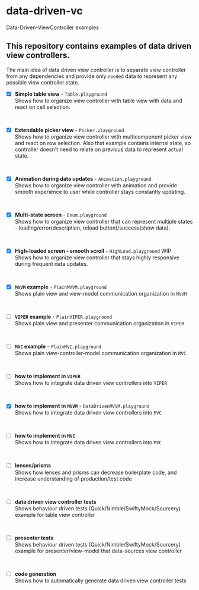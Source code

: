 # data-driven-vc
Data-Driven-ViewController examples

## This repository contains examples of data driven view controllers.
The main idea of data driven view controller is to separate view controller from any dependencies and provide only `needed` data to represent any possible view controller state.

- [x] **Simple table view** - `Table.playground`\
Shows how to organize view controller with table view with data and react on cell selection.
<br>

- [x] **Extendable picker view** - `Picker.playground`\
Shows how to organize view controller with multicomponent picker view and react on row selection.
Also that example contains internal state, so controller doesn't need to relate on previous data to represent actual state.
<br>

- [x] **Animation during data updates** - `Animation.playground`\
Shows how to organize view controller with animation and provide smooth experience to user while controller stays constantly updating.
<br>

- [x] **Multi-state screen** - `Enum.playground`\
Shows how to organize view controller that can represent multiple states - loading/error(description, reload button)/success(show data).
<br>

- [x] **High-loaded screen - smooth scroll** - `HighLoad.playground` WIP\
Shows how to organize view controller that stays highly responsive during frequent data updates.
<br>

- [x] **`MVVM` example** - `PlainMVVM.playground`\
Shows plain view and view-model communication organization in `MVVM`
<br>

- [ ] **`VIPER` example** - `PlainVIPER.playground`\
Shows plain view and presenter communication organization in `VIPER`
<br>

- [ ] **`MVC` example** - `PlainMVC.playground`\
Shows plain view-controller-model communication organization in `MVC`
<br>

- [ ] **how to implement in `VIPER`**\
Shows how to integrate data driven view controllers into `VIPER`
<br>

- [x] **how to implement in `MVVM`** - `DataDrivenMVVM.playground`\
Shows how to integrate data driven view controllers into `MVC`
<br>

- [ ] **how to implement in `MVC`**\
Shows how to integrate data driven view controllers into `MVC`
<br>

- [ ] **lenses/prisms**\
Shows how lenses and prisms can decrease boilerplate code, and increase understanding of production/test code
<br>

- [ ] **data driven view controller tests**\
Shows behaviour driven tests (Quick/Nimble/SwiftyMock/Sourcery) example for table view controller
<br>

- [ ] **presenter tests**\
Shows behaviour driven tests (Quick/Nimble/SwiftyMock/Sourcery) example for presenter/view-model that data-sources view controller
<br>

- [ ] **code generation**\
Shows how to automatically generate data driven view controller tests
